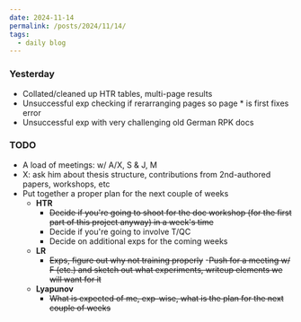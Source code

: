 ```yaml
---
date: 2024-11-14
permalink: /posts/2024/11/14/
tags:
  - daily blog
---
```


### Yesterday
- Collated/cleaned up HTR tables, multi-page results
- Unsuccessful exp checking if rerarranging pages so page * is first fixes error
- Unsuccessful exp with very challenging old German RPK docs

### TODO
- A load of meetings: w/ A/X, S & J, M
- X: ask him about thesis structure, contributions from 2nd-authored papers, workshops, etc
- Put together a proper plan for the next couple of weeks
  - **HTR**
    - ~~Decide if you're going to shoot for the doc workshop (for the first part of this project anyway) in a week's time~~
    - Decide if you're going to involve T/QC
    - Decide on additional exps for the coming weeks
  - **LR**
    - ~~Exps, figure out why not training properly~~
    -~~Push for a meeting w/ F (etc.) and sketch out what experiments, writeup elements we will want for it~~
  - **Lyapunov**
    - ~~What is expected of me, exp-wise, what is the plan for the next couple of weeks~~


